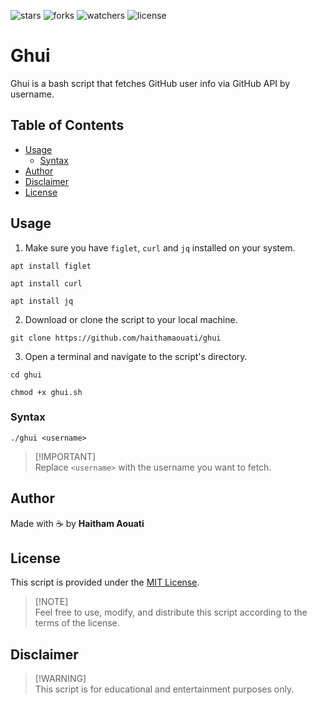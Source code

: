 ![stars](https://custom-icon-badges.demolab.com/github/stars/haithamaouati/Ghui?logo=star)
![forks](https://custom-icon-badges.demolab.com/github/forks/haithamaouati/Ghui?logo=repo-forked)
![watchers](https://custom-icon-badges.demolab.com/github/watchers/haithamaouati/Ghui?logo=eye)
![license](https://custom-icon-badges.demolab.com/github/license/haithamaouati/Ghui?logo=law)

# Ghui

Ghui is a bash script that fetches GitHub user info via GitHub API by username.

## Table of Contents
- [Usage](#usage)
  - [Syntax](#syntax)
- [Author](#author)
- [Disclaimer](#disclaimer)
- [License](#license)

## Usage

1. Make sure you have `figlet`, `curl` and `jq` installed on your system.
```
apt install figlet
```
```
apt install curl
```
```
apt install jq
```
2. Download or clone the script to your local machine.
```
git clone https://github.com/haithamaouati/ghui
```
3. Open a terminal and navigate to the script's directory.
```
cd ghui
```
```
chmod +x ghui.sh
```

### Syntax

```
./ghui <username>
```

> [!IMPORTANT]\
> Replace `<username>` with the username you want to fetch.

## Author

Made with :coffee: by **Haitham Aouati**

## License

This script is provided under the [MIT License](LICENSE).

> [!NOTE]\
> Feel free to use, modify, and distribute this script according to the terms of the license.

## Disclaimer

> [!WARNING]\
> This script is for educational and entertainment purposes only.
